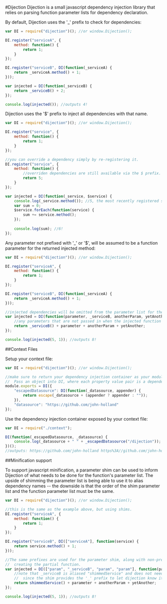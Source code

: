 #Dijection
Dijection is a small javascript dependency injection library that relies on parsing function parameter lists for dependency declaration.

By default, Dijection uses the '\_' prefix to check for dependencies:

```javascript
var DI = require("dijection")(); //or window.Dijection();

DI.register("serviceA", {
    method: function() {
        return 1;
    }
});

DI.register("serviceB", DI(function(_serviceA) {
    return _serviceA.method() + 1;
}));

var injected = DI(function(_serviceB) {
    return _serviceB() + 2;
});

console.log(injected()); //outputs 4!
```

Dijection uses the '$' prefix to inject all dependencies with that name.

```javascript
var DI = require("dijection")(); //or window.Dijection();

DI.register("service", {
    method: function() {
        return 1;
    }
});

//you can override a dependency simply by re-registering it.
DI.register("service", {
    method: function() {
        //overriden dependencies are still available via the $ prefix.
        return 5;
    }
});

var injected = DI(function(_service, $service) {
    console.log(_service.method()); //5, the most recently registered service
    var sum = 0;
    $service.forEach(function(service) {
        sum += service.method();
    });
    
    console.log(sum); //6!
});
```

Any parameter not prefixed with '\_' or '$', will be assumed to be a function parameter for the returned injected method:

```javascript
var DI = require("dijection")(); //or window.Dijection();

DI.register("serviceA", {
    method: function() {
        return 1;
    }
});

DI.register("serviceB", DI(function(_serviceA) {
    return _serviceA.method() + 1;
}));

//injected dependencies will be omitted from the parameter list for the returned function
var injected = DI(function(parameter, _serviceB, anotherParam, yetAnother) {
    //any parameters that are not passed in when the injected function is called will be passed as undefined.
    return _serviceB() + parameter + anotherParam + yetAnother;
});

console.log(injected(5, 1)); //outputs 8!
```

##Context Files

Setup your context file:
```javascript
var DI = require("dijection")(); //or window.Dijection();

//make sure to return your dependency injection container as your module output
//  Pass an object into DI, where each property value pair is a dependency.
module.exports = DI({
    "escapedDatasource": DI(function(_datasource, appender) {
        return escape(_datasource + (appender ? appender : ""));
    }),
    "datasource": "https://github.com/john-holland"
});
```

Use the dependency injection container exposed by your context file:
```javascript
var DI = require("./context");

DI(function(_escapedDatasource, _datasource) {
    console.log(_datasource + " " + _escapedDatasource("/dijection"));
})();
//outputs: https://github.com/john-holland https%3A//github.com/john-holland/dijection
```


##Minification support

To support javascript minification, a parameter shim can be used to inform Dijection of what needs to be done for the function's parameter list.
The upside of shimming the parameter list is being able to use it to alias dependency names -- the downside is that the order of the shim parameter list and the function parameter list must be the same.

```javascript
var DI = require("dijection")(); //or window.Dijection();

//this is the same as the example above, but using shims.
DI.register("serviceA", {
    method: function() {
        return 1;
    }
});

DI.register("serviceB", DI(["serviceA"], function(service) {
    return service.method() + 1;
}));

//The same prefixes are used for the parameter shim, along with non-prefixed parameters 
//  creating the partial function.
var injected = DI(["param", "_serviceB", "param", "param"], function(parameter, shimmedService, anotherParam, yetAnother) {
    //note that _serviceB is aliased "shimmedService" and does not need a prefix 
    //  since the shim provides the '_' prefix to let dijection know it should be injected.
    return shimmedService() + parameter + anotherParam + yetAnother;
});

console.log(injected(5, 1)); //outputs 8!
```